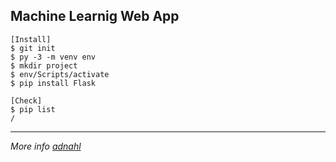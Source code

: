 ## Machine Learnig Web App

```
[Install]
$ git init
$ py -3 -m venv env
$ mkdir project
$ env/Scripts/activate
$ pip install Flask

[Check]
$ pip list
/
```


---
_More info [adnahl](https://adnahl.com)_
